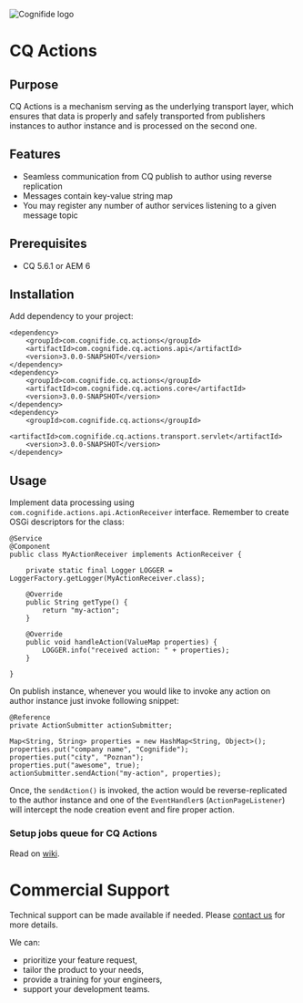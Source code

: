 ![Cognifide logo](http://cognifide.com/~/media/wireframe/int/images/cognifide_logo.png)

# CQ Actions

## Purpose

CQ Actions is a mechanism serving as the underlying transport layer, which ensures that data is properly and safely transported from publishers instances to author instance and is processed on the second one. 

## Features

* Seamless communication from CQ publish to author using reverse replication
* Messages contain key-value string map
* You may register any number of author services listening to a given message topic

## Prerequisites

* CQ 5.6.1 or AEM 6

## Installation

Add dependency to your project:

    <dependency>
        <groupId>com.cognifide.cq.actions</groupId>
        <artifactId>com.cognifide.cq.actions.api</artifactId>
        <version>3.0.0-SNAPSHOT</version>
    </dependency>
    <dependency>
        <groupId>com.cognifide.cq.actions</groupId>
        <artifactId>com.cognifide.cq.actions.core</artifactId>
        <version>3.0.0-SNAPSHOT</version>
    </dependency>
    <dependency>
        <groupId>com.cognifide.cq.actions</groupId>
        <artifactId>com.cognifide.cq.actions.transport.servlet</artifactId>
        <version>3.0.0-SNAPSHOT</version>
    </dependency>

## Usage

Implement data processing using `com.cognifide.actions.api.ActionReceiver` interface. Remember to create OSGi descriptors for the class:

    @Service
    @Component
    public class MyActionReceiver implements ActionReceiver {
    
        private static final Logger LOGGER = LoggerFactory.getLogger(MyActionReceiver.class);
    
        @Override
        public String getType() {
            return "my-action";
        }
    
        @Override
        public void handleAction(ValueMap properties) {
            LOGGER.info("received action: " + properties);
        }
    
    }

On publish instance, whenever you would like to invoke any action on author instance just invoke following snippet:

    @Reference
    private ActionSubmitter actionSubmitter;
    
    Map<String, String> properties = new HashMap<String, Object>();
    properties.put("company name", "Cognifide");
    properties.put("city", "Poznan");
    properties.put("awesome", true);
    actionSubmitter.sendAction("my-action", properties);

Once, the `sendAction()` is invoked, the action would be reverse-replicated to the author instance and one of the `EventHandler`s (`ActionPageListener`) will intercept the node creation event and fire proper action.

### Setup jobs queue for CQ Actions

Read on [wiki](https://github.com/Cognifide/CQ-Actions/wiki/Setup-Jobs-Queue-for-CQ-Actions).

# Commercial Support

Technical support can be made available if needed. Please [contact us](http://www.cognifide.com/contact/) for more details.

We can:

* prioritize your feature request,
* tailor the product to your needs,
* provide a training for your engineers,
* support your development teams.
